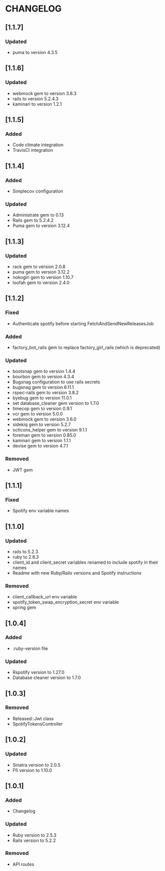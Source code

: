 # CHANGELOG

## [1.1.7]

### Updated

- puma to version 4.3.5

## [1.1.6]

### Updated

- webmock gem to version 3.8.3
- rails to version 5.2.4.3
- kaminari to version 1.2.1

## [1.1.5]

### Added

- Code climate integration
- TravisCI integration

## [1.1.4]

### Added

- Simplecov configuration

### Updated

- Administrate gem to 0.13
- Rails gem to 5.2.4.2
- Puma gem to version 3.12.4

## [1.1.3]

### Updated

- rack gem to version 2.0.8
- puma gem to version 3.12.2
- nokogiri gem to version 1.10.7
- loofah gem to version 2.4.0

## [1.1.2]

### Fixed

- Authenticate spotify before starting FetchAndSendNewReleasesJob

### Added

- factory_bot_rails gem to replace factory_girl_rails (which is deprecated)

### Updated

- bootsnap gem to version 1.4.4
- bourbon gem to version 4.3.4
- Bugsnag configuration to use rails secrets
- bugsnag gem to version 6.11.1
- rspec-rails gem to version 3.8.2
- byebug gem to version 11.0.1
- set database_cleaner gem version to 1.7.0
- timecop gem to version 0.9.1
- vcr gem to version 5.0.0
- webmock gem to version 3.6.0
- sidekiq gem to version 5.2.7
- octicons_helper gem to version 9.1.1
- foreman gem to version 0.85.0
- kaminari gem to version 1.1.1
- devise gem to version 4.7.1

### Removed

- JWT gem

## [1.1.1]

### Fixed

- Spotify env variable names

## [1.1.0]

### Updated

- rails to 5.2.3
- ruby to 2.6.3
- client_id and client_secret variables renamed to include spotify in their names
- Readme with new Ruby/Rails versions and Spotify instructions

### Removed

- client_callback_url env variable
- spotify_token_swap_encryption_secret env variable
- spring gem

## [1.0.4]

### Added

- .ruby-version file

### Updated

- Rspotify version to 1.27.0
- Database cleaner version to 1.7.0

## [1.0.3]

### Removed

- Released::Jwt class
- SpotifyTokensController

## [1.0.2]

### Updated

- Sinatra version to 2.0.5
- Ffi version to 1.10.0

## [1.0.1]

### Added

- Changelog

### Updated

- Ruby version to 2.5.3
- Rails version to 5.2.2

### Removed

- API routes
